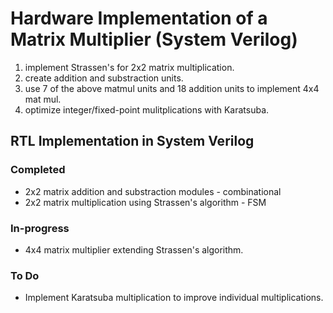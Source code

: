 # Hardware Implementation of a Matrix Multiplier (System Verilog)

1. implement Strassen's for 2x2 matrix multiplication. 
2. create addition and substraction units.
3. use 7 of the above matmul units and 18 addition units to implement 4x4 mat mul.
4. optimize integer/fixed-point mulitplications with Karatsuba.

## RTL Implementation in System Verilog
### Completed
* 2x2 matrix addition and substraction modules - combinational
* 2x2 matrix multiplication using Strassen's algorithm - FSM

### In-progress
* 4x4 matrix multiplier extending Strassen's algorithm. 

### To Do
* Implement Karatsuba multiplication to improve individual multiplications.
